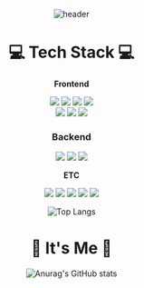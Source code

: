 <div align="center">


![header](https://capsule-render.vercel.app/api?type=Slice&color=gray&height=300&section=header&text=-LeeJungHoon-&fontSize=60&fontColor=808080)
<!--![header](https://capsule-render.vercel.app/api?type=waving&color=6994CDEE&text=&animation=twinkling&height=80)[![Typing SVG](https://readme-typing-svg.demolab.com?font=Alkatra&weight=500&size=45&duration=3500&pause=3&color=6994CDEE&center=false&vCenter=false&multiline=true&repeat=true&width=1000&height=100&lines=Welcome+to+bi-sz's+GitHub!👋)](https://git.io/typing-svg)-->




<h1>💻 Tech Stack 💻</h1>

<p><strong>Frontend</strong></p>
<img src="https://img.shields.io/badge/react-61DAFB?style=for-the-badge&logo=react&logoColor=FFF"/> <img src="https://img.shields.io/badge/chakraui-319795?style=for-the-badge&logo=chakraui&logoColor=FFF"/> <img src="https://img.shields.io/badge/axios-5A29E4?style=for-the-badge&logo=axios&logoColor=FFF"/> <img src="https://img.shields.io/badge/HTML5-E34F26?style=for-the-badge&logo=html5&logoColor=FFF"/>
<br/><img src="https://img.shields.io/badge/CSS3-1572B6?style=for-the-badge&logo=css3&logoColor=FFF"/> <img src="https://img.shields.io/badge/Javascript-F7DF1E?style=for-the-badge&logo=javascript&logoColor=FFF"/>
<img src="https://img.shields.io/badge/tailwindcss-06B6D4?style=for-the-badge&logo=tailwindcss&logoColor=FFF"/></a>

<h3><strong>Backend</strong></h3>
<img src="https://img.shields.io/badge/SpringBoot-green?style=for-the-badge&logo=springboot&logoColor=6DB33F"/> <img src="https://img.shields.io/badge/java-007396?style=for-the-badge&logo=OpenJDK&logoColor=white"> <img src="https://img.shields.io/badge/mariadb-003545?style=for-the-badge&logo=mariadb&logoColor=FFF"/>

<p><strong>ETC</strong></p>
<img src="https://img.shields.io/badge/GitHub-EAEAEA?style=for-the-badge&logo=github&logoColor=000"/> <img src="https://img.shields.io/badge/git-F05032?style=for-the-badge&logo=Git&logoColor=FFF"/> <img <img src="https://img.shields.io/badge/ec2-FF9900?style=for-the-badge&logo=amazonec2&logoColor=FFF"/> <img src="https://img.shields.io/badge/RDS-527FFF?style=for-the-badge&logo=amazonrds&logoColor=FFF"/> <img src="https://img.shields.io/badge/S3-569A31?style=for-the-badge&logo=amazons3&logoColor=FFF"/>

![Top Langs](https://github-readme-stats.vercel.app/api/top-langs/?username=gns14585&layout=compact&theme=omni)

<h1>🌹 It's Me 🌹</h1>

![Anurag's GitHub stats](https://github-readme-stats.vercel.app/api?username=gns14585&show_icons=true&theme=omni)

</div>

